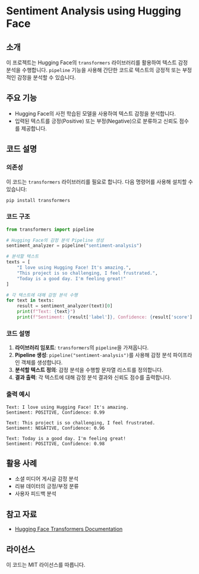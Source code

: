 # Sentiment Analysis using Hugging Face

## 소개
이 프로젝트는 Hugging Face의 `transformers` 라이브러리를 활용하여 텍스트 감정 분석을 수행합니다. `pipeline` 기능을 사용해 간단한 코드로 텍스트의 긍정적 또는 부정적인 감정을 분석할 수 있습니다.

## 주요 기능
- Hugging Face의 사전 학습된 모델을 사용하여 텍스트 감정을 분석합니다.
- 입력된 텍스트를 긍정(Positive) 또는 부정(Negative)으로 분류하고 신뢰도 점수를 제공합니다.

## 코드 설명
### 의존성
이 코드는 `transformers` 라이브러리를 필요로 합니다. 다음 명령어를 사용해 설치할 수 있습니다:

```bash
pip install transformers
```

### 코드 구조
```python
from transformers import pipeline

# Hugging Face의 감정 분석 Pipeline 생성
sentiment_analyzer = pipeline("sentiment-analysis")

# 분석할 텍스트
texts = [
    "I love using Hugging Face! It's amazing.",
    "This project is so challenging, I feel frustrated.",
    "Today is a good day. I'm feeling great!"
]

# 각 텍스트에 대해 감정 분석 수행
for text in texts:
    result = sentiment_analyzer(text)[0]
    print(f"Text: {text}")
    print(f"Sentiment: {result['label']}, Confidence: {result['score']:.2f}\n")
```

### 코드 설명
1. **라이브러리 임포트**: `transformers`의 `pipeline`을 가져옵니다.
2. **Pipeline 생성**: `pipeline("sentiment-analysis")`를 사용해 감정 분석 파이프라인 객체를 생성합니다.
3. **분석할 텍스트 정의**: 감정 분석을 수행할 문자열 리스트를 정의합니다.
4. **결과 출력**: 각 텍스트에 대해 감정 분석 결과와 신뢰도 점수를 출력합니다.

### 출력 예시
```plaintext
Text: I love using Hugging Face! It's amazing.
Sentiment: POSITIVE, Confidence: 0.99

Text: This project is so challenging, I feel frustrated.
Sentiment: NEGATIVE, Confidence: 0.96

Text: Today is a good day. I'm feeling great!
Sentiment: POSITIVE, Confidence: 0.98
```

## 활용 사례
- 소셜 미디어 게시글 감정 분석
- 리뷰 데이터의 긍정/부정 분류
- 사용자 피드백 분석

## 참고 자료
- [Hugging Face Transformers Documentation](https://huggingface.co/docs/transformers)

## 라이선스
이 코드는 MIT 라이선스를 따릅니다.
